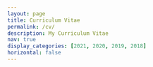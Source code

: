 ```yaml
---
layout: page
title: Curriculum Vitae
permalink: /cv/
description: My Curriculum Vitae
nav: true
display_categories: [2021, 2020, 2019, 2018]
horizontal: false
---
```

